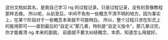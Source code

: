 
这份文档如其名，是我自己学习 ng 的过程记录。只是过程记录，没有刻意像教程那样去做。
所以呢，从前至后，中间不免有一些概念不清不明的地方。因为事实上，在某个阶段对于一些概念本来就不可能明白。
所以，整个过程只求在形式上的能用即可——直到最后的“自定义”那几章，特别是“自定义指令”，那几章过完，你才能看清 ng 本来的面貌。
前面就不要太纠结概念，本质，知道怎么用就好。
